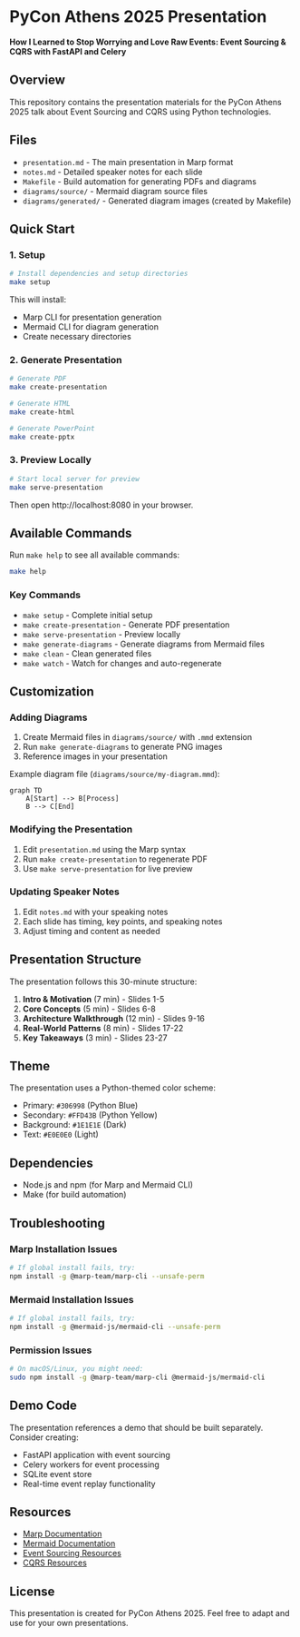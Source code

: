 # PyCon Athens 2025 Presentation

**How I Learned to Stop Worrying and Love Raw Events: Event Sourcing & CQRS with FastAPI and Celery**

## Overview

This repository contains the presentation materials for the PyCon Athens 2025 talk about Event Sourcing and CQRS using Python technologies.

## Files

- `presentation.md` - The main presentation in Marp format
- `notes.md` - Detailed speaker notes for each slide
- `Makefile` - Build automation for generating PDFs and diagrams
- `diagrams/source/` - Mermaid diagram source files
- `diagrams/generated/` - Generated diagram images (created by Makefile)

## Quick Start

### 1. Setup

```bash
# Install dependencies and setup directories
make setup
```

This will install:
- Marp CLI for presentation generation
- Mermaid CLI for diagram generation
- Create necessary directories

### 2. Generate Presentation

```bash
# Generate PDF
make create-presentation

# Generate HTML
make create-html

# Generate PowerPoint
make create-pptx
```

### 3. Preview Locally

```bash
# Start local server for preview
make serve-presentation
```

Then open http://localhost:8080 in your browser.

## Available Commands

Run `make help` to see all available commands:

```bash
make help
```

### Key Commands

- `make setup` - Complete initial setup
- `make create-presentation` - Generate PDF presentation
- `make serve-presentation` - Preview locally
- `make generate-diagrams` - Generate diagrams from Mermaid files
- `make clean` - Clean generated files
- `make watch` - Watch for changes and auto-regenerate

## Customization

### Adding Diagrams

1. Create Mermaid files in `diagrams/source/` with `.mmd` extension
2. Run `make generate-diagrams` to generate PNG images
3. Reference images in your presentation

Example diagram file (`diagrams/source/my-diagram.mmd`):
```mermaid
graph TD
    A[Start] --> B[Process]
    B --> C[End]
```

### Modifying the Presentation

1. Edit `presentation.md` using the Marp syntax
2. Run `make create-presentation` to regenerate PDF
3. Use `make serve-presentation` for live preview

### Updating Speaker Notes

1. Edit `notes.md` with your speaking notes
2. Each slide has timing, key points, and speaking notes
3. Adjust timing and content as needed

## Presentation Structure

The presentation follows this 30-minute structure:

1. **Intro & Motivation** (7 min) - Slides 1-5
2. **Core Concepts** (5 min) - Slides 6-8  
3. **Architecture Walkthrough** (12 min) - Slides 9-16
4. **Real-World Patterns** (8 min) - Slides 17-22
5. **Key Takeaways** (3 min) - Slides 23-27

## Theme

The presentation uses a Python-themed color scheme:
- Primary: `#306998` (Python Blue)
- Secondary: `#FFD43B` (Python Yellow)
- Background: `#1E1E1E` (Dark)
- Text: `#E0E0E0` (Light)

## Dependencies

- Node.js and npm (for Marp and Mermaid CLI)
- Make (for build automation)

## Troubleshooting

### Marp Installation Issues

```bash
# If global install fails, try:
npm install -g @marp-team/marp-cli --unsafe-perm
```

### Mermaid Installation Issues

```bash
# If global install fails, try:
npm install -g @mermaid-js/mermaid-cli --unsafe-perm
```

### Permission Issues

```bash
# On macOS/Linux, you might need:
sudo npm install -g @marp-team/marp-cli @mermaid-js/mermaid-cli
```

## Demo Code

The presentation references a demo that should be built separately. Consider creating:

- FastAPI application with event sourcing
- Celery workers for event processing
- SQLite event store
- Real-time event replay functionality

## Resources

- [Marp Documentation](https://marp.app/)
- [Mermaid Documentation](https://mermaid.js.org/)
- [Event Sourcing Resources](https://martinfowler.com/eaaDev/EventSourcing.html)
- [CQRS Resources](https://martinfowler.com/bliki/CQRS.html)

## License

This presentation is created for PyCon Athens 2025. Feel free to adapt and use for your own presentations. 